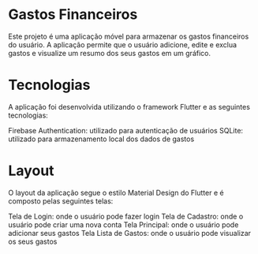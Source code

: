 # Gastos Financeiros
Este projeto é uma aplicação móvel para armazenar os gastos financeiros do usuário. A aplicação permite que o usuário adicione, edite e exclua gastos e visualize um resumo dos seus gastos em um gráfico.

# Tecnologias
A aplicação foi desenvolvida utilizando o framework Flutter e as seguintes tecnologias:

Firebase Authentication: utilizado para autenticação de usuários
SQLite: utilizado para armazenamento local dos dados de gastos

# Layout
O layout da aplicação segue o estilo Material Design do Flutter e é composto pelas seguintes telas:

Tela de Login: onde o usuário pode fazer login
Tela de Cadastro: onde o usuário pode criar uma nova conta
Tela Principal: onde o usuário pode adicionar seus gastos
Tela Lista de Gastos: onde o usuário pode visualizar os seus gastos

